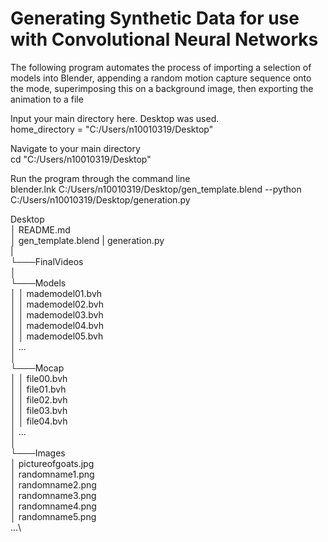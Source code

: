 # Generating Synthetic Data for use with Convolutional Neural Networks

The following program automates the process of 
importing a selection of models into Blender, 
appending a random motion capture sequence onto 
the mode, superimposing this on a background image,
then exporting the animation to a file 

Input your main directory here. Desktop was used.\
home_directory = "C:/Users/n10010319/Desktop"



Navigate to your main directory \
cd "C:/Users/n10010319/Desktop"

Run the program through the command line\
blender.lnk C:/Users/n10010319/Desktop/gen_template.blend --python C:/Users/n10010319/Desktop/generation.py


Desktop\
│   README.md\
│   gen_template.blend
|   generation.py  \
|\
└───FinalVideos\
│\
└───Models\
│   │   mademodel01.bvh\
│   │   mademodel02.bvh\
│   │   mademodel03.bvh\
│   │   mademodel04.bvh\
│   │   mademodel05.bvh\
│       ...\
│\
└───Mocap\
│   │   file00.bvh\
│   │   file01.bvh\
│   │   file02.bvh\
│   │   file03.bvh\
│   │   file04.bvh\
│       ...\
│   \
└───Images\
    │   pictureofgoats.jpg\
    │   randomname1.png\
    │   randomname2.png\
    │   randomname3.png\
    │   randomname4.png\
    │   randomname5.png\
        ...\
```\
